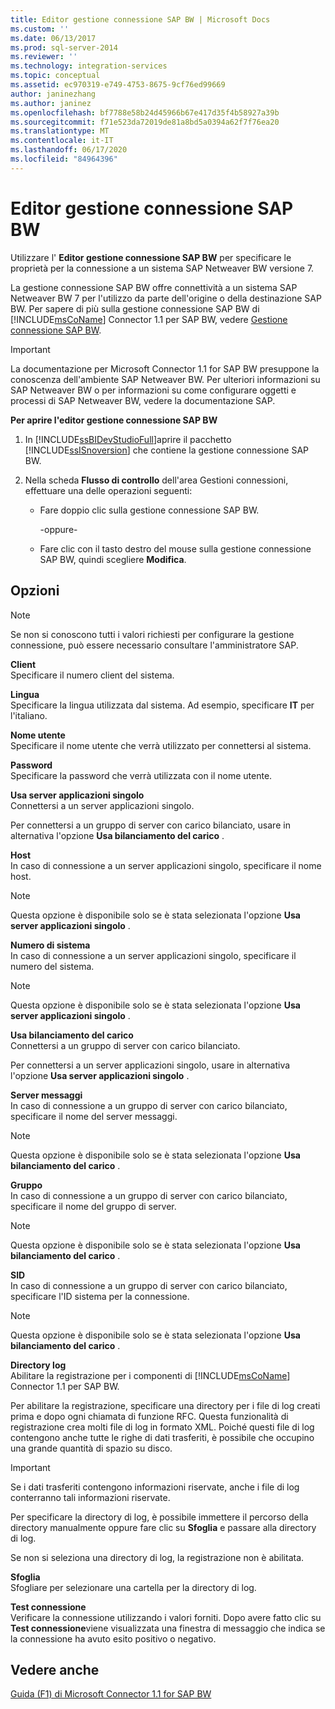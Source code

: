 ```yaml
---
title: Editor gestione connessione SAP BW | Microsoft Docs
ms.custom: ''
ms.date: 06/13/2017
ms.prod: sql-server-2014
ms.reviewer: ''
ms.technology: integration-services
ms.topic: conceptual
ms.assetid: ec970319-e749-4753-8675-9cf76ed99669
author: janinezhang
ms.author: janinez
ms.openlocfilehash: bf7788e58b24d45966b67e417d35f4b58927a39b
ms.sourcegitcommit: f71e523da72019de81a8bd5a0394a62f7f76ea20
ms.translationtype: MT
ms.contentlocale: it-IT
ms.lasthandoff: 06/17/2020
ms.locfileid: "84964396"
---
```

# <a name="sap-bw-connection-manager-editor"></a>Editor gestione connessione SAP BW
  Utilizzare l' **Editor gestione connessione SAP BW** per specificare le proprietà per la connessione a un sistema SAP Netweaver BW versione 7.  
  
 La gestione connessione SAP BW offre connettività a un sistema SAP Netweaver BW 7 per l'utilizzo da parte dell'origine o della destinazione SAP BW. Per sapere di più sulla gestione connessione SAP BW di [!INCLUDE[msCoName](../includes/msconame-md.md)] Connector 1.1 per SAP BW, vedere [Gestione connessione SAP BW](connection-manager/sap-bw-connection-manager.md).  
  
> [!IMPORTANT]  
>  La documentazione per Microsoft Connector 1.1 for SAP BW presuppone la conoscenza dell'ambiente SAP Netweaver BW. Per ulteriori informazioni su SAP Netweaver BW o per informazioni su come configurare oggetti e processi di SAP Netweaver BW, vedere la documentazione SAP.  
  
 **Per aprire l'editor gestione connessione SAP BW**  
  
1.  In [!INCLUDE[ssBIDevStudioFull](../includes/ssbidevstudiofull-md.md)]aprire il pacchetto [!INCLUDE[ssISnoversion](../includes/ssisnoversion-md.md)] che contiene la gestione connessione SAP BW.  
  
2.  Nella scheda **Flusso di controllo** dell'area Gestioni connessioni, effettuare una delle operazioni seguenti:  
  
    -   Fare doppio clic sulla gestione connessione SAP BW.  
  
         -oppure-  
  
    -   Fare clic con il tasto destro del mouse sulla gestione connessione SAP BW, quindi scegliere **Modifica**.  
  
## <a name="options"></a>Opzioni  
  
> [!NOTE]  
>  Se non si conoscono tutti i valori richiesti per configurare la gestione connessione, può essere necessario consultare l'amministratore SAP.  
  
 **Client**  
 Specificare il numero client del sistema.  
  
 **Lingua**  
 Specificare la lingua utilizzata dal sistema. Ad esempio, specificare **IT** per l'italiano.  
  
 **Nome utente**  
 Specificare il nome utente che verrà utilizzato per connettersi al sistema.  
  
 **Password**  
 Specificare la password che verrà utilizzata con il nome utente.  
  
 **Usa server applicazioni singolo**  
 Connettersi a un server applicazioni singolo.  
  
 Per connettersi a un gruppo di server con carico bilanciato, usare in alternativa l'opzione **Usa bilanciamento del carico** .  
  
 **Host**  
 In caso di connessione a un server applicazioni singolo, specificare il nome host.  
  
> [!NOTE]  
>  Questa opzione è disponibile solo se è stata selezionata l'opzione **Usa server applicazioni singolo** .  
  
 **Numero di sistema**  
 In caso di connessione a un server applicazioni singolo, specificare il numero del sistema.  
  
> [!NOTE]  
>  Questa opzione è disponibile solo se è stata selezionata l'opzione **Usa server applicazioni singolo** .  
  
 **Usa bilanciamento del carico**  
 Connettersi a un gruppo di server con carico bilanciato.  
  
 Per connettersi a un server applicazioni singolo, usare in alternativa l'opzione **Usa server applicazioni singolo** .  
  
 **Server messaggi**  
 In caso di connessione a un gruppo di server con carico bilanciato, specificare il nome del server messaggi.  
  
> [!NOTE]  
>  Questa opzione è disponibile solo se è stata selezionata l'opzione **Usa bilanciamento del carico** .  
  
 **Gruppo**  
 In caso di connessione a un gruppo di server con carico bilanciato, specificare il nome del gruppo di server.  
  
> [!NOTE]  
>  Questa opzione è disponibile solo se è stata selezionata l'opzione **Usa bilanciamento del carico** .  
  
 **SID**  
 In caso di connessione a un gruppo di server con carico bilanciato, specificare l'ID sistema per la connessione.  
  
> [!NOTE]  
>  Questa opzione è disponibile solo se è stata selezionata l'opzione **Usa bilanciamento del carico** .  
  
 **Directory log**  
 Abilitare la registrazione per i componenti di [!INCLUDE[msCoName](../includes/msconame-md.md)] Connector 1.1 per SAP BW.  
  
 Per abilitare la registrazione, specificare una directory per i file di log creati prima e dopo ogni chiamata di funzione RFC. Questa funzionalità di registrazione crea molti file di log in formato XML. Poiché questi file di log contengono anche tutte le righe di dati trasferiti, è possibile che occupino una grande quantità di spazio su disco.  
  
> [!IMPORTANT]  
>  Se i dati trasferiti contengono informazioni riservate, anche i file di log conterranno tali informazioni riservate.  
  
 Per specificare la directory di log, è possibile immettere il percorso della directory manualmente oppure fare clic su **Sfoglia** e passare alla directory di log.  
  
 Se non si seleziona una directory di log, la registrazione non è abilitata.  
  
 **Sfoglia**  
 Sfogliare per selezionare una cartella per la directory di log.  
  
 **Test connessione**  
 Verificare la connessione utilizzando i valori forniti. Dopo avere fatto clic su **Test connessione**viene visualizzata una finestra di messaggio che indica se la connessione ha avuto esito positivo o negativo.  
  
## <a name="see-also"></a>Vedere anche  
 [Guida (F1) di Microsoft Connector 1.1 for SAP BW](microsoft-connector-for-sap-bw-f1-help.md)  
  
  
